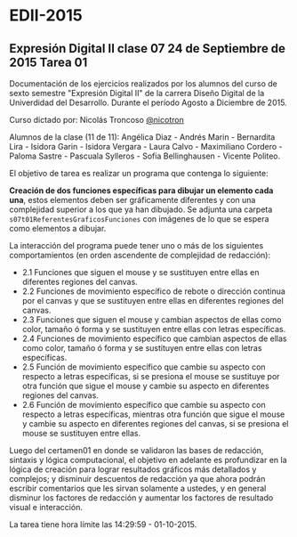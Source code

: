 # EDII-2015
**Expresión Digital II clase 07** 24 de Septiembre de 2015
Tarea 01
--------

Documentación de los ejercicios realizados por los alumnos del curso de sexto semestre "Expresión Digital II" de la carrera Diseño Digital de la Univerdidad del Desarrollo.
Durante el período Agosto a Diciembre de 2015.

Curso dictado por:
Nicolás Troncoso [@nicotron](http://www.twitter.com/nicotron) 

Alumnos de la clase (11 de 11):
Angélica Diaz - Andrés Marin - Bernardita Lira - Isidora Garin - Isidora Vergara - Laura Calvo - Maximiliano Cordero - Paloma Sastre - Pascuala Sylleros - Sofia Bellinghausen - Vicente Politeo.

El objetivo de tarea es realizar un programa que contenga lo siguiente:

**Creación de dos funciones específicas para dibujar un elemento cada una**, estos elementos deben ser gráficamente diferentes y con una complejidad superior a los que ya han dibujado. Se adjunta una carpeta `s07t01ReferentesGraficosFunciones` con imágenes de lo que se espera como elementos a dibujar.

La interacción del programa puede tener uno o más de los siguientes comportamientos (en orden ascendente de complejidad de redacción):
- 2.1 Funciones que siguen el mouse y se sustituyen entre ellas en diferentes regiones del canvas.
- 2.2 Funciones de movimiento específico de rebote o dirección continua por el canvas y que se sustituyen entre ellas en diferentes regiones del canvas.
- 2.3 Funciones que siguen el mouse y cambian aspectos de ellas como color, tamaño ó forma y se sustituyen entre ellas con letras específicas.
- 2.4 Funciones de movimiento específico que cambian aspectos de ellas como color, tamaño ó forma y se sustituyen entre ellas  con letras específicas.
- 2.5 Función de movimiento específico que cambie su aspecto con respecto a letras específicas, si se presiona el mouse se sustituye por otra función que sigue el mouse y cambie su aspecto en diferentes regiones del canvas. 
- 2.6 Función de movimiento específico que cambie su aspecto con respecto a letras específicas, mientras otra función que sigue el mouse y cambie su aspecto en diferentes regiones del canvas, si se presiona el mouse se sustituyen entre ellas.

Luego del certamen01 en donde se validaron las bases de redacción, sintaxis y lógica computacional, el objetivo en adelante es profundizar en la lógica de creación para lograr resultados gráficos más detallados y complejos; y disminuir descuentos de redacción ya que ahora podrán escribir comentarios que les sirvan solamente a ustedes, y en general disminur los factores de redacción y aumentar los factores de resultado visual e interacción. 

La tarea tiene hora límite las 14:29:59 - 01-10-2015.
